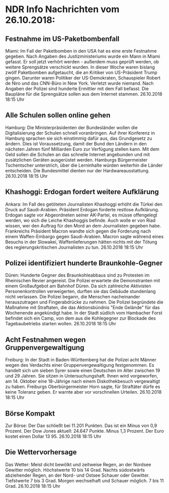# NDR Info Nachrichten vom 26.10.2018:


## Festnahme im US-Paketbombenfall
Miami: Im Fall der Paketbomben in den USA hat es eine erste Festnahme gegeben. Nach Angaben des Justizministeriums wurde ein Mann in Miami gefasst. Er soll jetzt verhört werden - außerdem muss geprüft werden, ob weitere Sprengsätze verschickt wurden. In dieser Woche waren bislang zwölf Paketbomben aufgetaucht, die an Kritiker von US-Präsident Trump gingen. Darunter waren Politiker der US-Demokraten, Schauspieler Robert de Niro und das CNN-Büro in New York. Verletzt wurde niemand. Nach Angaben der Polizei sind hunderte Ermittler mit dem Fall befasst. Die Baupläne für die Sprengsätze sollen aus dem Internet stammen. 26.10.2018 18:15 Uhr 

## Alle Schulen sollen online gehen
Hamburg: Die Ministerpräsidenten der Bundesländer wollen die Digitalisierung der Schulen schnell voranbringen. Auf ihrer Konferenz in Hamburg sprachen sie sich einstimmig dafür aus, das Grundgesetz zu ändern. Dies ist Voraussetzung, damit der Bund den Ländern in den nächsten Jahren fünf Milliarden Euro zur Verfügung stellen kann. Mit dem Geld sollen die Schulen an das schnelle Internet angebunden und mit zusätzlichen Geräten ausgerüstet werden. Hamburgs Bürgermeister Tschentscher unterstrich, über die Lerninhalte würden weiterhin die Länder entscheiden. Die Bundesmittel dienten nur der Hardwareausstattung. 26.10.2018 18:15 Uhr 

## Khashoggi: Erdogan fordert weitere Aufklärung
Ankara: 	Im Fall des getöteten Journalisten Khashoggi erhöht die Türkei den Druck auf Saudi-Arabien. Präsident Erdogan forderte restlose Aufklärung. Erdogan sagte vor Abgeordneten seiner AK-Partei, es müsse offengelegt werden, wo sich die Leiche Khashoggis befinde. Auch wolle er von Riad wissen, wer den Auftrag für den Mord an dem Journalisten gegeben habe. Frankreichs Präsident Macron wandte sich gegen die Forderung nach einem Waffen-Embargo gegen Saudi-Arabien. Macron sagte während eines Besuchs in der Slowakei, Waffenlieferungen hätten nichts mit der Tötung des regierungskritischen Journalisten zu tun. 26.10.2018 18:15 Uhr 

## Polizei identifiziert hunderte Braunkohle-Gegner
Düren: Hunderte Gegner des Braunkohleabbaus sind zu Protesten im Rheinischen Revier angereist. Die Polizei erwartete die Demonstranten mit einem Großaufgebot am Bahnhof Düren. Da sich zahlreiche Aktivisten Personenkontrollen verweigerten, durften sie das Gebäude stundenlang nicht verlassen. Die Polizei begann, die Menschen nacheinander herauszutragen und Fingerabdrücke zu nehmen. Die Polizei begründete die Maßnahme mit Straftaten, die das Aktionsbündnis "Ende Gelände" für das Wochenende angekündigt habe. In der Stadt südlich vom Hambacher Forst befindet sich ein Camp, von dem aus die Kohlegegner zur Blockade des Tagebaubetriebs starten wollen. 26.10.2018 18:15 Uhr 

## Acht Festnahmen wegen Gruppenvergewaltigung
Freiburg: In der Stadt in Baden-Württemberg hat die Polizei acht Männer wegen des Verdachts einer Gruppenvergewaltigung festgenommen. Es handelt sich um sieben Syrer sowie einen Deutschen im Alter zwischen 19 und 29 Jahren. Sie sitzen in Untersuchungshaft. Ihnen wird vorgeworfen, am 14. Oktober eine 18-Jährige nach einem Diskothekbesuch vergewaltigt zu haben. Freiburgs Oberbürgermeister Horn sagte, für Straftäter dürfe es keine Toleranz geben. Er warnte aber vor vorschnellen Urteilen. 26.10.2018 18:15 Uhr 

## Börse Kompakt
Zur Börse: Der Dax schließt bei 11.201 Punkten. Das ist ein Minus von 0,9 Prozent. Der Dow Jones aktuell: 24.647 Punkte. Minus 1,3 Prozent. Der Euro kostet einen Dollar 13 95. 26.10.2018 18:15 Uhr 

## Die Wettervorhersage
Das Wetter: Meist dicht bewölkt und zeitweise Regen, an der Nordsee Gewitter möglich. Höchstwerte 10 bis 14 Grad. Nachts südostwärts abziehender Regen, an der Nord- und Ostsee Schauer oder Gewitter. Tiefstwerte 7 bis 3 Grad. Morgen wechselhaft und Schauer möglich. 7 bis 11 Grad. 26.10.2018 18:15 Uhr 
